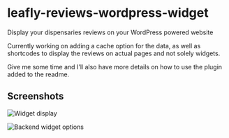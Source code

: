 # leafly-reviews-wordpress-widget
Display your dispensaries reviews on your WordPress powered website

Currently working on adding a cache option for the data, as well as shortcodes to display the reviews on actual pages and not solely widgets.

Give me some time and I'll also have more details on how to use the plugin added to the readme.

## Screenshots

![Widget display](https://robertdevore.com/wp-content/uploads/2015/10/leafly-reviews-wordpress-plugin-display.jpg)

![Backend widget options](https://robertdevore.com/wp-content/uploads/2015/10/leafly-reviews-wordpress-plugin-widget.jpg)

